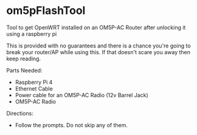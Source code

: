 # om5pFlashTool
Tool to get OpenWRT installed on an OM5P-AC Router after unlocking it using a raspberry pi

This is provided with no guarantees and there is a chance you're going to break your router/AP while using this. If that doesn't scare you away then keep reading.

Parts Needed:
  * Raspberry Pi 4
  * Ethernet Cable
  * Power cable for an OM5P-AC Radio (12v Barrel Jack)
  * OM5P-AC Radio

Directions:
  * Follow the prompts.  Do not skip any of them.
